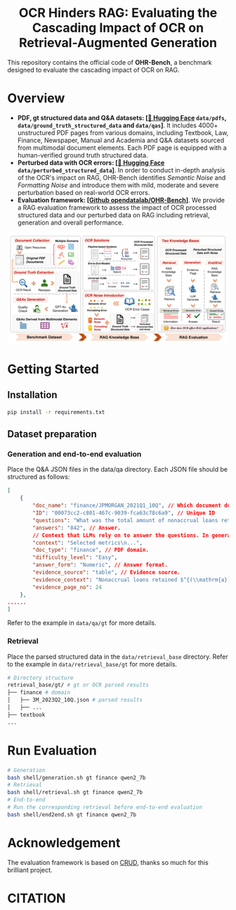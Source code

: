 <h1 align="center">
    OCR Hinders RAG: Evaluating the Cascading Impact of OCR on Retrieval-Augmented Generation
</h1>

This repository contains the official code of **OHR-Bench**, a benchmark designed to evaluate the cascading impact of OCR on RAG.

# Overview
- **PDF, gt structured data and Q&A datasets: [[🤗 Hugging Face](https://huggingface.co/datasets/opendatalab/OHR-Bench) `data/pdfs`, `data/ground_truth_structured_data` and `data/qas`]**. It includes 4000+ unstructured PDF pages from various domains, including Textbook, Law, Finance, Newspaper, Manual and Academia and Q&A datasets sourced from multimodal document elements. Each PDF page is equipped with a human-verified ground truth structured data.
- **Perturbed data with OCR errors: [[🤗 Hugging Face](https://huggingface.co/datasets/opendatalab/OHR-Bench) `data/perturbed_structured_data`]**. In order to conduct in-depth analysis of the OCR's impact on RAG, OHR-Bench identifies *Semantic Noise* and *Formatting Noise* and introduce them with mild, moderate and severe perturbation based on real-world OCR errors.
- **Evaluation framework: [[Github opendatalab/OHR-Bench](https://github.com/opendatalab/OHR-Bench)]**. We provide a RAG evaluation framework to assess the impact of OCR processed structured data and our perturbed data on RAG including retrieval, generation and overall performance.

![framework](./figs/framework.png)

# Getting Started
## Installation
```bash
pip install -r requirements.txt
```

## Dataset preparation
### Generation and end-to-end evaluation
Place the Q&A JSON files in the data/qa directory. Each JSON file should be structured as follows:
```json
[
    {
        "doc_name": "finance/JPMORGAN_2021Q1_10Q", // Which document does the qa belong to.
        "ID": "00073cc2-c801-467c-9039-fca63c78c6a9", // Unique ID
        "questions": "What was the total amount of nonaccrual loans retained as of March 31, 2021?", // Question.
        "answers": "842", // Answer.
        // Context that LLMs rely on to answer the questions. In generation evaluation, it is the parsing results of the PDF page that questions derived from. In end-to-end evaluation, it is the retrieved results.
        "context": "Selected metrics\n...",
        "doc_type": "finance", // PDF domain.
        "difficulty_level": "Easy",
        "answer_form": "Numeric", // Answer format.
        "evidence_source": "table", // Evidence source.
        "evidence_context": "Nonaccrual loans retained $^{(\\mathrm{a})}$ & \\$ & 842 & \\$ & 689 & $22 \\%$", // Evidence.
        "evidence_page_no": 24
    },
......
]
```
Refer to the example in `data/qa/gt` for more details.
### Retrieval
Place the parsed structured data in the `data/retrieval_base` directory. Refer to the example in `data/retrieval_base/gt` for more details.
```bash
# Directory structure
retrieval_base/gt/ # gt or OCR parsed results
├── finance # domain
│   ├── 3M_2023Q2_10Q.json # parsed results
│   ├── ...
├── textbook
...
```

# Run Evaluation
```bash
# Generation
bash shell/generation.sh gt finance qwen2_7b
# Retrieval
bash shell/retrieval.sh gt finance qwen2_7b
# End-to-end
# Run the corresponding retrieval before end-to-end evaluation
bash shell/end2end.sh gt finance qwen2_7b
```

# Acknowledgement
The evaluation framework is based on [CRUD](https://github.com/IAAR-Shanghai/CRUD_RAG), thanks so much for this brilliant project.

# CITATION
```
```
